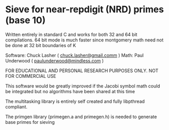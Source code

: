 # Sieve for near-repdigit (NRD) primes (base 10)

Written entirely in standard C and works for both 32 and 64 bit compilations.
64 bit mode is much faster since montgomery math need not be done at 32 bit boundaries of K 

Software:       Chuck Lasher    ( chuck.lasher@gmail.comm )
Math:           Paul Underwood  ( paulunderwood@mindless.com )

FOR EDUCATIONAL AND PERSONAL RESEARCH PURPOSES ONLY.  NOT FOR COMMERCIAL USE

This software would be greatly improved if the Jacobi symbol math 
could be integrated but no algorithms have been shared at this time

The multitasking library is entirely self created and fully   libpthread compliant.

The primgen library (primegen.a and primegen.h) is needed to generate base primes for sieving
